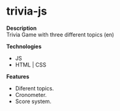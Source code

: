 # trivia-js  
  
**Description**  
Trivia Game with three different topics (en)
  
**Technologies**  
+ JS  
+ HTML | CSS   
  
**Features**  
+ Diferent topics.  
+ Cronometer.  
+ Score system.